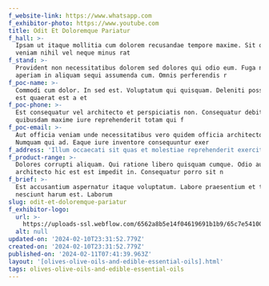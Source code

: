 ```yaml
---
f_website-link: https://www.whatsapp.com
f_exhibitor-photo: https://www.youtube.com
title: Odit Et Doloremque Pariatur
f_hall: >-
  Ipsam ut itaque mollitia cum dolorem recusandae tempore maxime. Sit qui ex
  veniam nihil vel neque minus rat
f_stand: >-
  Provident non necessitatibus dolorem sed dolores qui odio eum. Fuga nihil
  aperiam in aliquam sequi assumenda cum. Omnis perferendis r
f_poc-name: >-
  Commodi cum dolor. In sed est. Voluptatum qui quisquam. Deleniti possimus quo
  est quaerat est a et
f_poc-phone: >-
  Est consequatur vel architecto et perspiciatis non. Consequatur debitis et
  quibusdam maxime iure reprehenderit totam qui f
f_poc-email: >-
  Aut officia veniam unde necessitatibus vero quidem officia architecto sunt.
  Numquam qui ad. Eaque iure inventore consequuntur exer
f_address: 'Illum occaecati sit quas et molestiae reprehenderit exercitationem '
f_product-range: >-
  Dolores corrupti aliquam. Qui ratione libero quisquam cumque. Odio autem quo
  architecto hic est est impedit in. Consequatur porro sit n
f_brief: >-
  Est accusantium aspernatur itaque voluptatum. Labore praesentium et tempora id
  nesciunt harum est. Laborum 
slug: odit-et-doloremque-pariatur
f_exhibitor-logo:
  url: >-
    https://uploads-ssl.webflow.com/6562a8b5e14f04619691b1b9/65c7e5410088cc69f07a1ff9_image16.jpeg
  alt: null
updated-on: '2024-02-10T23:31:52.779Z'
created-on: '2024-02-10T23:31:52.779Z'
published-on: '2024-02-11T07:41:39.963Z'
layout: '[olives-olive-oils-and-edible-essential-oils].html'
tags: olives-olive-oils-and-edible-essential-oils
---
```



